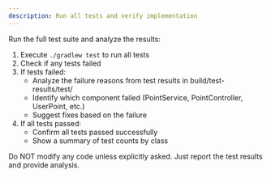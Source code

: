 ```yaml
---
description: Run all tests and verify implementation
---
```


Run the full test suite and analyze the results:

1. Execute `./gradlew test` to run all tests
2. Check if any tests failed
3. If tests failed:
   - Analyze the failure reasons from test results in build/test-results/test/
   - Identify which component failed (PointService, PointController, UserPoint, etc.)
   - Suggest fixes based on the failure
4. If all tests passed:
   - Confirm all tests passed successfully
   - Show a summary of test counts by class

Do NOT modify any code unless explicitly asked. Just report the test results and provide analysis.
